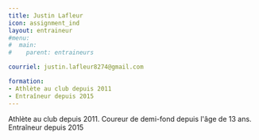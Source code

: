 ```yaml
---
title: Justin Lafleur
icon: assignment_ind
layout: entraineur
#menu:
#  main:
#    parent: entraineurs

courriel: justin.lafleur8274@gmail.com

formation:
- Athlète au club depuis 2011
- Entraîneur depuis 2015
---
```


Athlète au club depuis 2011. Coureur de demi-fond depuis l'âge de 13 ans. Entraîneur depuis 2015
